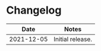 # Changelog

|    Date    |       Notes       |
|------------|-------------------|
| 2021-12-05 |  Initial release. |
